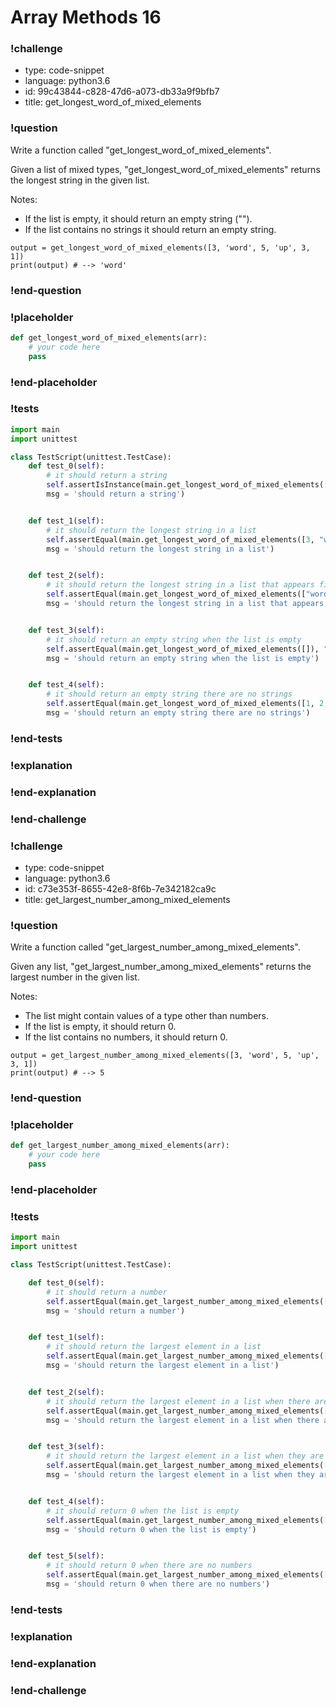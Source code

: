 # Array Methods 16

### !challenge

* type: code-snippet
* language: python3.6
* id: 99c43844-c828-47d6-a073-db33a9f9bfb7
* title: get_longest_word_of_mixed_elements

### !question

Write a function called "get_longest_word_of_mixed_elements".

Given a list of mixed types, "get_longest_word_of_mixed_elements" returns the longest string in the given list.

Notes:
* If the list is empty, it should return an empty string ("").
* If the list contains no strings it should return an empty string.

```
output = get_longest_word_of_mixed_elements([3, 'word', 5, 'up', 3, 1])
print(output) # --> 'word'
```

### !end-question

### !placeholder

```python
def get_longest_word_of_mixed_elements(arr):
    # your code here
    pass


```

### !end-placeholder

### !tests

```python
import main
import unittest

class TestScript(unittest.TestCase):
    def test_0(self):
        # it should return a string
        self.assertIsInstance(main.get_longest_word_of_mixed_elements(["these", "are", "strings"]), str,
        msg = 'should return a string')


    def test_1(self):
        # it should return the longest string in a list
        self.assertEqual(main.get_longest_word_of_mixed_elements([3, "word", 5, "up", 3, 1]), "word",
        msg = 'should return the longest string in a list')


    def test_2(self):
        # it should return the longest string in a list that appears first when there are ties
        self.assertEqual(main.get_longest_word_of_mixed_elements(["word", 3, 5, 3, "bird", "up", 1, 5]), "word",
        msg = 'should return the longest string in a list that appears first when there are ties')


    def test_3(self):
        # it should return an empty string when the list is empty
        self.assertEqual(main.get_longest_word_of_mixed_elements([]), "",
        msg = 'should return an empty string when the list is empty')


    def test_4(self):
        # it should return an empty string there are no strings
        self.assertEqual(main.get_longest_word_of_mixed_elements([1, 2, 4]), "",
        msg = 'should return an empty string there are no strings')

```

### !end-tests

### !explanation

### !end-explanation

### !end-challenge

### !challenge

* type: code-snippet
* language: python3.6
* id: c73e353f-8655-42e8-8f6b-7e342182ca9c
* title: get_largest_number_among_mixed_elements

### !question

Write a function called "get_largest_number_among_mixed_elements".

Given any list, "get_largest_number_among_mixed_elements" returns the largest number in the given list.

Notes:
* The list might contain values of a type other than numbers.
* If the list is empty, it should return 0.
* If the list contains no numbers, it should return 0.

```
output = get_largest_number_among_mixed_elements([3, 'word', 5, 'up', 3, 1])
print(output) # --> 5
```

### !end-question

### !placeholder

```python
def get_largest_number_among_mixed_elements(arr):
    # your code here
    pass


```

### !end-placeholder

### !tests

```python
import main
import unittest

class TestScript(unittest.TestCase):

    def test_0(self):
        # it should return a number
        self.assertEqual(main.get_largest_number_among_mixed_elements([3, 5, 3, 1]), (float, int),
        msg = 'should return a number')


    def test_1(self):
        # it should return the largest element in a list
        self.assertEqual(main.get_largest_number_among_mixed_elements([3, "word", 5, "up", 3, 1]), 5,
        msg = 'should return the largest element in a list')


    def test_2(self):
        # it should return the largest element in a list when there are ties
        self.assertEqual(main.get_largest_number_among_mixed_elements(["word", 3, 5, 3, "wordy", "up", 1, 5]), 5,
        msg = 'should return the largest element in a list when there are ties')


    def test_3(self):
        # it should return the largest element in a list when they are all negative
        self.assertEqual(main.get_largest_number_among_mixed_elements([-1, -5, "word", -3]), -1,
        msg = 'should return the largest element in a list when they are all negative')


    def test_4(self):
        # it should return 0 when the list is empty
        self.assertEqual(main.get_largest_number_among_mixed_elements([]), 0,
        msg = 'should return 0 when the list is empty')


    def test_5(self):
        # it should return 0 when there are no numbers
        self.assertEqual(main.get_largest_number_among_mixed_elements(["word", "up"]), 0,
        msg = 'should return 0 when there are no numbers')

```

### !end-tests

### !explanation

### !end-explanation

### !end-challenge
